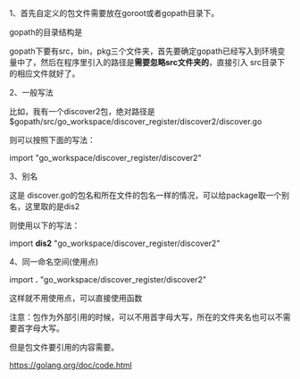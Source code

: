 1、首先自定义的包文件需要放在goroot或者gopath目录下。

gopath的目录结构是

gopath下要有src，bin，pkg三个文件夹，首先要确定gopath已经写入到环境变量中了，然后在程序里引入的路径是**需要忽略src文件夹的**，直接引入 src目录下的相应文件就好了。

2、一般写法

比如，我有一个discover2包，绝对路径是$gopath/src/go_workspace/discover_register/discover2/discover.go

则可以按照下面的写法：

import "go_workspace/discover_register/discover2"

3、别名

这是 discover.go的包名和所在文件的包名一样的情况，可以给package取一个别名，这里取的是dis2

则使用以下的写法：

import **dis2** "go_workspace/discover_register/discover2"

4、同一命名空间(使用点)

import **.** "go_workspace/discover_register/discover2"

这样就不用使用点，可以直接使用函数



注意：包作为外部引用的时候，可以不用首字母大写，所在的文件夹名也可以不需要首字母大写。

但是包文件要引用的内容需要。







https://golang.org/doc/code.html